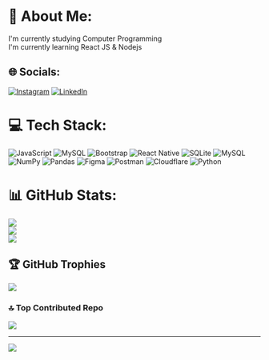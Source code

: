 # 💫 About Me:
I'm currently studying Computer Programming<br>I'm currently learning React JS & Nodejs


## 🌐 Socials:
[![Instagram](https://img.shields.io/badge/Instagram-%23E4405F.svg?logo=Instagram&logoColor=white)](https://instagram.com/yavuzyarkinokular) [![LinkedIn](https://img.shields.io/badge/LinkedIn-%230077B5.svg?logo=linkedin&logoColor=white)](https://linkedin.com/in/yavuzyarkinokular) 

# 💻 Tech Stack:
![JavaScript](https://img.shields.io/badge/javascript-%23323330.svg?style=flat-square&logo=javascript&logoColor=%23F7DF1E) ![MySQL](https://img.shields.io/badge/mysql-%2300f.svg?style=flat-square&logo=mysql&logoColor=white) ![Bootstrap](https://img.shields.io/badge/bootstrap-%23563D7C.svg?style=flat-square&logo=bootstrap&logoColor=white) ![React Native](https://img.shields.io/badge/react_native-%2320232a.svg?style=flat-square&logo=react&logoColor=%2361DAFB) ![SQLite](https://img.shields.io/badge/sqlite-%2307405e.svg?style=flat-square&logo=sqlite&logoColor=white) ![MySQL](https://img.shields.io/badge/mysql-%2300f.svg?style=flat-square&logo=mysql&logoColor=white) ![NumPy](https://img.shields.io/badge/numpy-%23013243.svg?style=flat-square&logo=numpy&logoColor=white) ![Pandas](https://img.shields.io/badge/pandas-%23150458.svg?style=flat-square&logo=pandas&logoColor=white) 	![Figma](https://img.shields.io/badge/figma-%23F24E1E.svg?style=flat-square&logo=figma&logoColor=white) ![Postman](https://img.shields.io/badge/Postman-FF6C37?style=flat-square&logo=postman&logoColor=white) ![Cloudflare](https://img.shields.io/badge/Cloudflare-F38020?style=flat-square&logo=Cloudflare&logoColor=white) ![Python](https://img.shields.io/badge/python-3670A0?style=flat-square&logo=python&logoColor=ffdd54)
# 📊 GitHub Stats:
![](https://github-readme-stats.vercel.app/api?username=yavuzyarkinokular&theme=nightowl&hide_border=false&include_all_commits=false&count_private=false)<br/>
![](https://github-readme-streak-stats.herokuapp.com/?user=yavuzyarkinokular&theme=nightowl&hide_border=false)<br/>
![](https://github-readme-stats.vercel.app/api/top-langs/?username=yavuzyarkinokular&theme=nightowl&hide_border=false&include_all_commits=false&count_private=false&layout=compact)

## 🏆 GitHub Trophies
![](https://github-profile-trophy.vercel.app/?username=yavuzyarkinokular&theme=radical&no-frame=false&no-bg=true&margin-w=4)

### 🔝 Top Contributed Repo
![](https://github-contributor-stats.vercel.app/api?username=yavuzyarkinokular&limit=5&theme=dark&combine_all_yearly_contributions=true)

---
[![](https://visitcount.itsvg.in/api?id=yavuzyarkinokular&icon=0&color=6)](https://visitcount.itsvg.in)

<!-- Proudly created with GPRM ( https://gprm.itsvg.in ) -->

